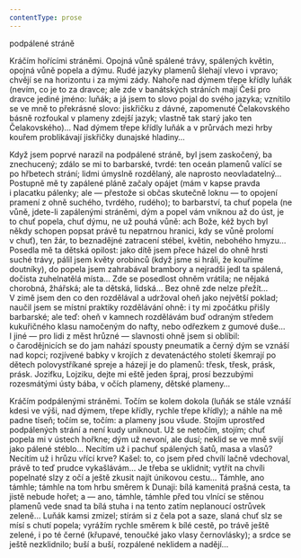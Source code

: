```yaml
---
contentType: prose
---
```


<section>

podpálené stráně

Kráčím hořícími stráněmi. Opojná vůně spálené trávy, spálených květin, opojná vůně popela a dýmu. Rudé jazyky plamenů šlehají vlevo i vpravo; chvějí se na horizontu i za mými zády. Nahoře nad dýmem třepe křídly luňák (nevím, co je to za dravce; ale zde v banátských stráních mají Češi pro dravce jediné jméno: luňák; a já jsem to slovo pojal do svého jazyka; vznítilo se ve mně to překrásné slovo: jiskřičku z dávné, zapomenuté Čelakovského básně rozfoukal v plameny zdejší jazyk; vlastně tak starý jako ten Čelakovského)… Nad dýmem třepe křídly luňák a v průrvách mezi hrby kouřem problikávají jiskřičky dunajské hladiny…

Když jsem poprvé narazil na podpálené stráně, byl jsem zaskočený, ba znechucený; zdálo se mi to barbarské, tvrdé: ten oceán plamenů valící se po hřbetech strání; lidmi úmyslně rozdělaný, ale naprosto neovladatelný… Postupně mě ty zapálené pláně začaly opájet (mám v kapse pravda i placatku pálenky; ale — přestože si občas skutečně loknu — to opojení pramení z ohně suchého, tvrdého, rudého); to barbarství, ta chuť popela (ne vůně, jdete-li zapálenými stráněmi, dým a popel vám vniknou až do úst, je to chuť popela, chuť dýmu, ne už pouhá vůně: ach Bože, kéž bych byl někdy schopen popsat právě tu nepatrnou hranici, kdy se vůně prolomí v chuť), ten žár, to beznadějné zatracení stébel, květin, nebohého hmyzu… Posedla mě ta dětská opilost: jako dítě jsem přece házel do ohně hrsti suché trávy, pálil jsem květy orobinců (když jsme si hráli, že kouříme doutníky), do popela jsem zahrabával brambory a nejradši jedl ta spálená, dočista zuhelnatělá místa… Zde se posedlost ohněm vrátila; ne nějaká chorobná, žhářská; ale ta dětská, lidská… Bez ohně zde nelze přežít… V zimě jsem den co den rozdělával a udržoval oheň jako největší poklad; naučil jsem se místní praktiky rozdělávání ohně: i ty mi zpočátku přišly barbarské; ale teď: oheň v kamnech rozdělávám buď odraným středem kukuřičného klasu namočeným do nafty, nebo odřezkem z gumové duše… I jiné — pro lidi z měst hrůzné — slavnosti ohně jsem si oblíbil: o čarodějnicích se do jam nahází spousty pneumatik a černý dým se vznáší nad kopci; rozjívené babky v krojích z devatenáctého století škemrají po dětech polovystříkané spreje a házejí je do plamenů: třesk, třesk, prásk, prásk. Jozifku, Lojziku, dejte mi eště jeden špraj, prosí bezzubými rozesmátými ústy bába, v očích plameny, dětské plameny…

Kráčím podpálenými stráněmi. Točím se kolem dokola (luňák se stále vznáší kdesi ve výši, nad dýmem, třepe křídly, rychle třepe křídly); a náhle na mě padne tíseň; točím se, točím: a plameny jsou všude. Stojím uprostřed podpálených strání a není kudy uniknout. Už se netočím, stojím; chuť popela mi v ústech hořkne; dým už nevoní, ale dusí; neklid se ve mně svíjí jako pálené stéblo… Necítím už i pachuť spálených šatů, masa a vlasů? Necítím už i hrůzu vřící krve? Kašel: to, co jsem před chvílí lačně vdechoval, právě to teď prudce vykašlávám… Je třeba se uklidnit; vytřít na chvíli popelnaté slzy z očí a ještě zkusit najít únikovou cestu… Támhle, ano támhle; támhle na tom hrbu směrem k Dunaji: bílá kamenitá prašná cesta, ta jistě nebude hořet; a — ano, támhle, támhle před tou vlnící se stěnou plamenů vede snad ta bílá stuha i na tento zatím neplanoucí ostrůvek zeleně… Luňák kamsi zmizel; stírám si z čela pot a saze, slaná chuť slz se mísí s chutí popela; vyrážím rychle směrem k bílé cestě, po trávě ještě zelené, i po té černé (křupavé, tenoučké jako vlasy černovlásky); a srdce se ještě nezklidnilo; buší a buší, rozpálené neklidem a nadějí…

</section>
